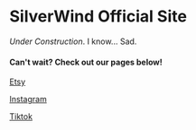 # SilverWind Official Site

_Under Construction_. I know... Sad.

#### Can't wait? Check out our pages below!

[Etsy](https://www.etsy.com/shop/SSilverWind)

[Instagram](https://www.instagram.com/silverwinds/)

[Tiktok](https://www.tiktok.com/@silver.winds)
